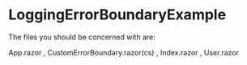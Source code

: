 # LoggingErrorBoundaryExample

The files you should be concerned with are:

App.razor
, CustomErrorBoundary.razor(cs)
, Index.razor
, User.razor
